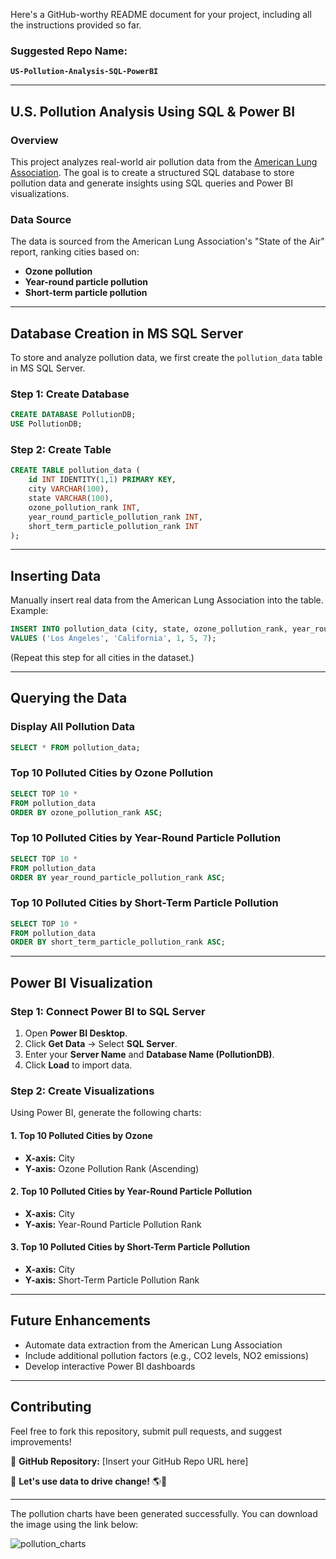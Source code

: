 Here's a GitHub-worthy README document for your project, including all the instructions provided so far.  

### Suggested Repo Name:  
**`US-Pollution-Analysis-SQL-PowerBI`**  

---

## **U.S. Pollution Analysis Using SQL & Power BI**  

### **Overview**  
This project analyzes real-world air pollution data from the [American Lung Association](https://www.lung.org/research/sota/city-rankings/most-polluted-cities). The goal is to create a structured SQL database to store pollution data and generate insights using SQL queries and Power BI visualizations.  

### **Data Source**  
The data is sourced from the American Lung Association's "State of the Air" report, ranking cities based on:  
- **Ozone pollution**  
- **Year-round particle pollution**  
- **Short-term particle pollution**  

---

## **Database Creation in MS SQL Server**  
To store and analyze pollution data, we first create the `pollution_data` table in MS SQL Server.  

### **Step 1: Create Database**  
```sql
CREATE DATABASE PollutionDB;
USE PollutionDB;
```

### **Step 2: Create Table**  
```sql
CREATE TABLE pollution_data (
    id INT IDENTITY(1,1) PRIMARY KEY,
    city VARCHAR(100),
    state VARCHAR(100),
    ozone_pollution_rank INT,
    year_round_particle_pollution_rank INT,
    short_term_particle_pollution_rank INT
);
```

---

## **Inserting Data**  
Manually insert real data from the American Lung Association into the table. Example:  
```sql
INSERT INTO pollution_data (city, state, ozone_pollution_rank, year_round_particle_pollution_rank, short_term_particle_pollution_rank)
VALUES ('Los Angeles', 'California', 1, 5, 7);
```
(Repeat this step for all cities in the dataset.)  

---

## **Querying the Data**  

### **Display All Pollution Data**  
```sql
SELECT * FROM pollution_data;
```

### **Top 10 Polluted Cities by Ozone Pollution**  
```sql
SELECT TOP 10 * 
FROM pollution_data 
ORDER BY ozone_pollution_rank ASC;
```

### **Top 10 Polluted Cities by Year-Round Particle Pollution**  
```sql
SELECT TOP 10 * 
FROM pollution_data 
ORDER BY year_round_particle_pollution_rank ASC;
```

### **Top 10 Polluted Cities by Short-Term Particle Pollution**  
```sql
SELECT TOP 10 * 
FROM pollution_data 
ORDER BY short_term_particle_pollution_rank ASC;
```

---

## **Power BI Visualization**  

### **Step 1: Connect Power BI to SQL Server**  
1. Open **Power BI Desktop**.  
2. Click **Get Data** → Select **SQL Server**.  
3. Enter your **Server Name** and **Database Name (PollutionDB)**.  
4. Click **Load** to import data.  

### **Step 2: Create Visualizations**  
Using Power BI, generate the following charts:  

#### **1. Top 10 Polluted Cities by Ozone**  
- **X-axis:** City  
- **Y-axis:** Ozone Pollution Rank (Ascending)  

#### **2. Top 10 Polluted Cities by Year-Round Particle Pollution**  
- **X-axis:** City  
- **Y-axis:** Year-Round Particle Pollution Rank  

#### **3. Top 10 Polluted Cities by Short-Term Particle Pollution**  
- **X-axis:** City  
- **Y-axis:** Short-Term Particle Pollution Rank  

---

## **Future Enhancements**  
- Automate data extraction from the American Lung Association  
- Include additional pollution factors (e.g., CO2 levels, NO2 emissions)  
- Develop interactive Power BI dashboards  

---

## **Contributing**  
Feel free to fork this repository, submit pull requests, and suggest improvements!  

📌 **GitHub Repository:** [Insert your GitHub Repo URL here]  

🚀 **Let's use data to drive change!** 🌎💨  

---

The pollution charts have been generated successfully. You can download the image using the link below:

![pollution_charts](https://github.com/user-attachments/assets/715b8b8a-7fc3-4bc6-a109-c6251005d80d)

